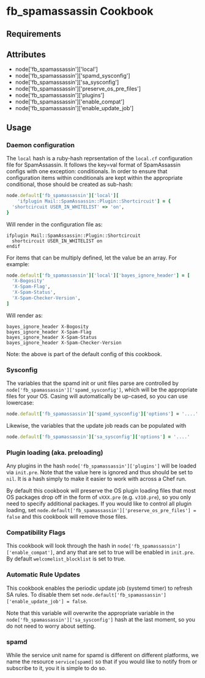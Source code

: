 fb_spamassassin Cookbook
========================

Requirements
------------

Attributes
----------
* node['fb_spamassassin']['local']
* node['fb_spamassassin']['spamd_sysconfig']
* node['fb_spamassassin']['sa_sysconfig']
* node['fb_spamassassin']['preserve_os_pre_files']
* node['fb_spamassassin']['plugins']
* node['fb_spamassassin']['enable_compat']
* node['fb_spamassassin']['enable_update_job']

Usage
-----
### Daemon configuration

The `local` hash is a ruby-hash reprsentation of the `local.cf` configuration
file for SpamAssassin. It follows the key=val format of SpamAssassin configs
with one exception: conditionals. In order to ensure that configuration items
within conditionals are kept within the appropriate conditional, those should
be created as sub-hash:

```ruby
node.default['fb_spamassassin']['local'][
    'ifplugin Mail::SpamAssassin::Plugin::Shortcircuit'] = {
  'shortcircuit USER_IN_WHITELIST' => 'on',
}
```

Will render in the configuration file as:

```text
ifplugin Mail::SpamAssassin::Plugin::Shortcircuit
  shortcircuit USER_IN_WHITELIST on
endif
```

For items that can be multiply defined, let the value be an array. For example:

```ruby
node.default['fb_spamassassin']['local']['bayes_ignore_header'] = [
  'X-Bogosity'
  'X-Spam-Flag',
  'X-Spam-Status',
  'X-Spam-Checker-Version',
]
```

Will render as:

```text
bayes_ignore_header X-Bogosity
bayes_ignore_header X-Spam-Flag
bayes_ignore_header X-Spam-Status
bayes_ignore_header X-Spam-Checker-Version
```

Note: the above is part of the default config of this cookbook.

### Sysconfig

The variables that the spamd init or unit files parse are controlled by
`node['fb_spamassassin']['spamd_sysconfig']`, which will be the appropriate
files for your OS. Casing will automatically be up-cased, so you can use
lowercase:

```ruby
node.default['fb_spamassassin']['spamd_sysconfig']['options'] = '....'
```

Likewise, the variables that the update job reads can be populated with

```ruby
node.default['fb_spamassassin']['sa_sysconfig']['options'] = '....'
```

### Plugin loading (aka. preloading)

Any plugins in the hash `node['fb_spamassassin']['plugins']` will be loaded
via `init.pre`. Note that the value here is ignored and thus should be set
to `nil`. It is a hash simply to make it easier to work with across a Chef run.

By default this cookbook will preserve the OS plugin loading files that most
OS packages drop off in the form of `vXXX.pre` (e.g. `v310.pre`), so you only
need to specify additional packages. If you would like to control all plugin
loading, set `node.default['fb_spamassassin']['preserve_os_pre_files'] = false`
and this cookbook will remove those files.

### Compatibility Flags

This cookbook will look through the hash in
`node['fb_spamassassin']['enable_compat']`, and any that are set to true will
be enabled in `init.pre`. By default `welcomelist_blocklist` is set to true.

### Automatic Rule Updates

This cookbook enables the periodic update job (systemd timer) to refresh SA
rules. To disable them set
`node.default['fb_spamassassin']['enable_update_job'] = false`.

Note that this variable will overwrite the appropriate variable in the
`node['fb_spamassassin']['sa_sysconfig']` hash at the last moment, so you do
not need to worry about setting.

### spamd

While the service unit name for spamd is different on different platforms, we
name the resource `service[spamd]` so that if you would like to notify from or
subscribe to it, you it is simple to do so.
